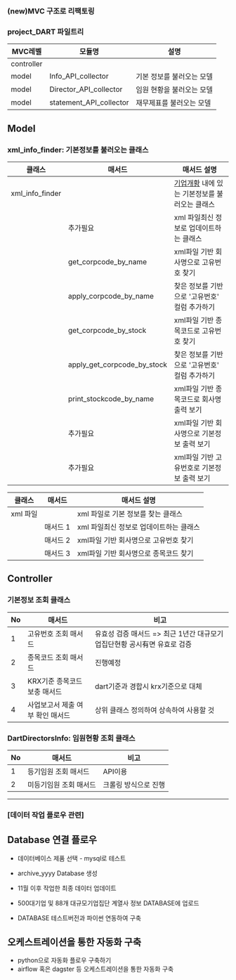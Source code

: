 ### (new)MVC 구조로 리팩토링
### project_DART 파일트리
|MVC레벨|모듈명|설명|
|------|---|---|
|controller|||
|model|Info_API_collector|기본 정보를 불러오는 모델|
|model|Director_API_collector|임원 현황을 불러오는 모델|
|model|statement_API_collector|재무제표를 불러오는 모델|

## Model
### xml_info_finder: 기본정보를 불러오는 클래스

|클래스|매서드|매서드 설명|
|------|---|---|
|xml_info_finder||[기업개황](https://opendart.fss.or.kr/guide/detail.do?apiGrpCd=DS001&apiId=2019002) 내에 있는 기본정보를 불러오는 클래스 |
||추가필요|xml 파일최신 정보로 업데이트하는 클래스|
||get_corpcode_by_name|xml파일 기반 회사명으로 고유번호 찾기|
||apply_corpcode_by_name|찾은 정보를 기반으로 '고유번호' 컬럼 추가하기|
||get_corpcode_by_stock|xml파일 기반 종목코드로 고유번호 찾기|
||apply_get_corpcode_by_stock|찾은 정보를 기반으로 '고유번호' 컬럼 추가하기|
||print_stockcode_by_name|xml파일 기반 종목코드로 회사명 출력 보기|
||추가필요|xml파일 기반 회사명으로 기본정보 출력 보기|
||추가필요|xml파일 기반 고유번호로 기본정보 출력 보기|

|클래스|매서드|매서드 설명|
|------|---|---|
|xml 파일||xml 파일로 기본 정보를 찾는 클래스|
||매서드 1|xml 파일최신 정보로 업데이트하는 클래스|
||매서드 2|xml파일 기반 회사명으로 고유번호 찾기|
||매서드 3|xml파일 기반 회사명으로 종목코드 찾기|


## Controller
### 기본정보 조회 클래스
|No|매서드|비고|
|------|---|---|
|1|고유번호 조회 매서드|유효성 검증 매서드 => 최근 1년간 대규모기업집단현황 공시有면 유효로 검증|
|2|종목코드 조회 매서드|진행예정|
|3|KRX기준 종목코드 보충 매서드|dart기준과 경합시 krx기준으로 대체|
|4|사업보고서 제출 여부 확인 매서드|상위 클래스 정의하여 상속하여 사용할 것|


### DartDirectorsInfo: 임원현황 조회 클래스
|No|매서드|비고|
|------|---|---|
|1|등기임원 조회 매서드|API이용|
|2|미등기임원 조회 매서드|크롤링 방식으로 진행|




-----------------------------------------------------
### [데이터 작업 플로우 관련]
## Database 연결 플로우
* 데이터베이스 제품 선택 - mysql로 테스트
* archive_yyyy Database 생성
* 11월 이후 작업한 최종 데이터 업데이트

* 500대기업 및 88개 대규모기업집단 계열사 정보 DATABASE에 업로드
* DATABASE 테스트버전과 파이썬 연동하여 구축

## 오케스트레이션을 통한 자동화 구축
* python으로 자동화 플로우 구축하기
* airflow 혹은 dagster 등 오케스트레이션을 통한 자동화 구축
  


